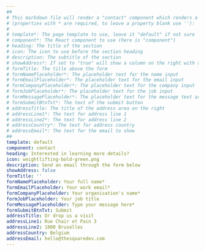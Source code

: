 ```yaml
---
##
# This markdown file will render a "contact" component which renders a contact form. The following properties may be set 
# (properties with * are required, to leave a property blank use ''):
#
# template*: The page template to use, leave it "default" if not sure
# component*: The React component to use (here is "component")
# heading: The title of the section
# icon: The icon to use before the section heading
# description: The subtitle of the section
# showAddress*: If set to "true" will show a column on the right with address and email information
# formTitle: The title above the form
# formNamePlaceholder*: The placeholder text for the name input
# formEmailPlaceholder*: The placeholder text for the email input
# formCompanyPlaceholder*: The placeholder text for the company input
# formJobPlaceholder*: The placeholder text for the job input
# formMessagePlaceholder*: The placeholder text for the message text area
# formSubmitBtnTxt*: The text of the submit button
# addressTitle: The title of the address area on the right
# addressLine1*: The text for address line 1
# addressLine2*: The text for address line 2
# addressCountry*: The text for address country
# addressEmail*: The text for the email to show
##
template: default
component: contact
heading: Interested in learning more details?
icon: weightlifting-bold-green.png
description: Send an email through the form below
showAddress: false
formTitle: ''
formNamePlaceholder: Your full name*
formEmailPlaceholder: Your work email*
formCompanyPlaceholder: Your organisation's name*
formJobPlaceholder: Your job title
formMessagePlaceholder: Type your message here*
formSubmitBtnTxt: Submit
addressTitle: Or drop us a visit
addressLine1: Rue Chair et Pain 3
addressLine2: 1000 Bruselles
addressCountry: Belgium
addressEmail: hello@thesquaredev.com
---
```

